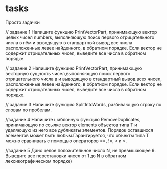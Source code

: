 # tasks
Просто задачки

//  задание 1
Напишите функцию PrintVectorPart, принимающую вектор целых чисел numbers,  выполняющую поиск первого отрицательного числа в нём и выводящую в стандартный вывод все числа расположенные левее найденного, в обратном порядке. Если вектор не содержит отрицательных чисел, выведите все числа в обратном порядке.

// задание 2
 Напишите функцию PrintVectorPart, принимающую векторную сущность чисел,выполняющую поиск первого отрицательного числа в и выводящую в стандартный вывод всех чисел, расположенные левее найденного, в обратном порядке. Если вектор не содержит отрицательных чисел, выведите все числа в обратном порядке.
 
// задание 3
 Напишите функцию SplitIntoWords, разбивающую строку по словам по пробелам.
 
 //задание 4 
 Напишите шаблонную функцию RemoveDuplicates, принимающую по ссылке вектор elements объектов типа T и удаляющую из него все дубликаты элементов. Порядок оставшихся элементов может быть любым.Гарантируется, что объекты типа T можно сравнивать с помощью операторов ==, !=, < и >.
 
 //задание 5 
 Дано целое положительное число N, не превышающее 9. Выведите все перестановки чисел от 1 до N в обратном лексикографическом порядке)
